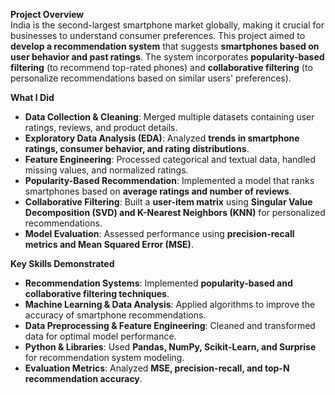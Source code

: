 **Project Overview**  
India is the second-largest smartphone market globally, making it crucial for businesses to understand consumer preferences. This project aimed to **develop a recommendation system** that suggests **smartphones based on user behavior and past ratings**. The system incorporates **popularity-based filtering** (to recommend top-rated phones) and **collaborative filtering** (to personalize recommendations based on similar users' preferences).

**What I Did**  

* **Data Collection & Cleaning**: Merged multiple datasets containing user ratings, reviews, and product details.  
* **Exploratory Data Analysis (EDA)**: Analyzed **trends in smartphone ratings, consumer behavior, and rating distributions**.  
* **Feature Engineering**: Processed categorical and textual data, handled missing values, and normalized ratings.  
* **Popularity-Based Recommendation**: Implemented a model that ranks smartphones based on **average ratings and number of reviews**.  
* **Collaborative Filtering**: Built a **user-item matrix** using **Singular Value Decomposition (SVD) and K-Nearest Neighbors (KNN)** for personalized recommendations.  
* **Model Evaluation**: Assessed performance using **precision-recall metrics and Mean Squared Error (MSE)**.  

**Key Skills Demonstrated**  

* **Recommendation Systems**: Implemented **popularity-based and collaborative filtering techniques**.  
* **Machine Learning & Data Analysis**: Applied algorithms to improve the accuracy of smartphone recommendations.  
* **Data Preprocessing & Feature Engineering**: Cleaned and transformed data for optimal model performance.  
* **Python & Libraries**: Used **Pandas, NumPy, Scikit-Learn, and Surprise** for recommendation system modeling.  
* **Evaluation Metrics**: Analyzed **MSE, precision-recall, and top-N recommendation accuracy**.  

